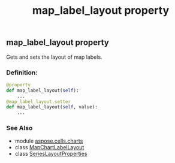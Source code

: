 ﻿---
title: map_label_layout property
second_title: Aspose.Cells for Python via .NET API References
description: 
type: docs
weight: 50
url: /aspose.cells.charts/serieslayoutproperties/map_label_layout/
is_root: false
---

## map_label_layout property


Gets and sets the layout of map labels.
### Definition:
```python
@property
def map_label_layout(self):
    ...
@map_label_layout.setter
def map_label_layout(self, value):
    ...
```

### See Also
* module [aspose.cells.charts](../../)
* class [MapChartLabelLayout](/cells/python-net/aspose.cells.charts/mapchartlabellayout)
* class [SeriesLayoutProperties](/cells/python-net/aspose.cells.charts/serieslayoutproperties)
